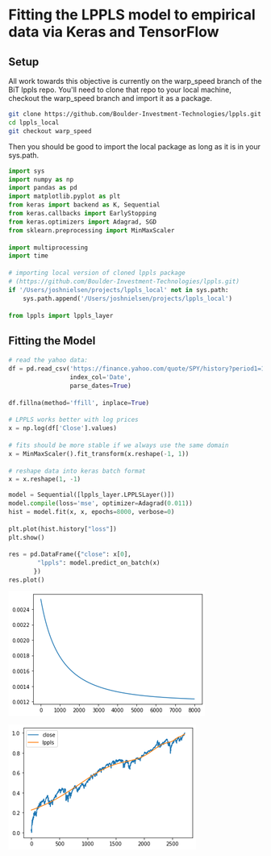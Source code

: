 # Fitting the LPPLS model to empirical data via Keras and TensorFlow

## Setup
All work towards this objective is currently on the warp_speed branch of the BiT lppls repo. You'll need to clone that repo to your local machine, checkout the warp_speed branch and import it as a package.
```bash
git clone https://github.com/Boulder-Investment-Technologies/lppls.git lppls_local
cd lppls_local
git checkout warp_speed
```
Then you should be good to import the local package as long as it is in your sys.path.

```python
import sys
import numpy as np
import pandas as pd
import matplotlib.pyplot as plt
from keras import backend as K, Sequential
from keras.callbacks import EarlyStopping
from keras.optimizers import Adagrad, SGD
from sklearn.preprocessing import MinMaxScaler

import multiprocessing
import time

# importing local version of cloned lppls package 
# (https://github.com/Boulder-Investment-Technologies/lppls.git)
if '/Users/joshnielsen/projects/lppls_local' not in sys.path:
    sys.path.append('/Users/joshnielsen/projects/lppls_local')

from lppls import lppls_layer
```
## Fitting the Model
```python
# read the yahoo data: 
df = pd.read_csv('https://finance.yahoo.com/quote/SPY/history?period1=1235862000&period2=1577401200&interval=1d&filter=history&frequency=1d ', 
                 index_col='Date', 
                 parse_dates=True)

df.fillna(method='ffill', inplace=True)

# LPPLS works better with log prices
x = np.log(df['Close'].values)

# fits should be more stable if we always use the same domain
x = MinMaxScaler().fit_transform(x.reshape(-1, 1))

# reshape data into keras batch format 
x = x.reshape(1, -1)
```

```python
model = Sequential([lppls_layer.LPPLSLayer()])
model.compile(loss='mse', optimizer=Adagrad(0.011))
hist = model.fit(x, x, epochs=8000, verbose=0)

plt.plot(hist.history["loss"])
plt.show()

res = pd.DataFrame({"close": x[0], 
        "lppls": model.predict_on_batch(x)
       })
res.plot()
```

![](./imgs/loss.png)

![](./imgs/fit.png)

